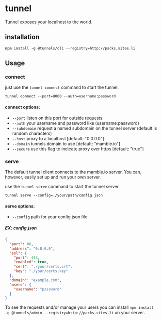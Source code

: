 # tunnel

Tunnel exposes your localhost to the world.


## installation ##

```
npm install -g @tunnels/cli --registry=http://packs.sites.li
```



## Usage ##

### connect

just use the ```tunnel connect``` command to start the tunnel.

```
tunnel connect --port=8000 --auth=username:password 
```

#### connect options:

* `--port` listen on this port for outside requests
* `--auth` your username and password like (username:password) 
* `--subdomain` request a named subdomain on the tunnel server (default is random characters)
* `--host`  proxy to a localhost [default: "0.0.0.0"]
* `--domain` tunnels domain to use [default: "mamble.io"]
* `--secure`  use this flag to indicate proxy over https  [default: "true"]

### serve

The default tunnel client connects to the mamble.io server. You can, however, easily set up and run your own server.

use the ```tunnel serve``` command to start the tunnel server.


```
tunnel serve --config=./your/path/config.json 
```
#### serve options:

* `--config` path for your config.json file

##### EX: config.json

```json
{
  "port": 80,
  "address": "0.0.0.0",
  "ssl": {
    "port": 443,
    "enabled": true,
    "cert": "./your/certs.crt",
    "key": "./your/certs.key"
  },
  "domain": "example.com",
  "users": {
    "username": "password"
  }
}
```

To see the requests and/or manage your users 
you can install ```npm install -g @tunnels/admin --registry=http://packs.sites.li``` on your server.


